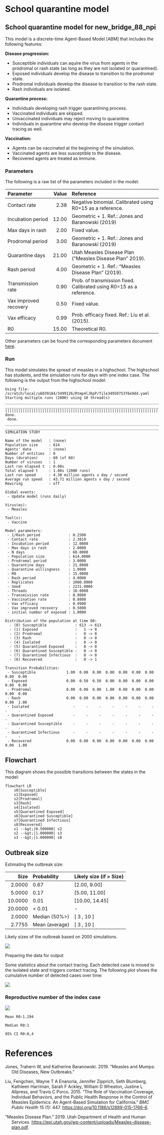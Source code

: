 # School quarantine model

## School quarantine model for new_bridge_88_npi

This model is a discrete-time Agent-Based Model \[ABM\] that includes
the following features:

**Disease progression:**

- Susceptible individuals can aquire the virus from agents in the
  prodromal or rash state (as long as they are not isolated or
  quarantined).
- Exposed individuals develop the disease to transition to the prodromal
  state.
- Prodromal individuals develop the disease to transition to the rash
  state.
- Rash individuals are isolated.

**Quarantine process:**

- Individuals developing rash trigger quarantining process.
- Vaccinated individuals are skipped.
- Unvaccinated individuals may reject moving to quarantine.
- Individuals in quarantine who develop the disease trigger contact
  tracing as well.

**Vaccination:**

- Agents can be vaccinated at the beginning of the simulation.
- Vaccinated agents are less susceptible to the disease.
- Recovered agents are treated as immune.

### Parameters

The following is a raw list of the parameters included in the model:

| Parameter             | Value | Reference                                                           |
|:----------------------|------:|:--------------------------------------------------------------------|
| Contact rate          |  2.38 | Negative binomial. Calibrated using R0=15 as a reference.           |
| Incubation period     | 12.00 | Geometric + 1. Ref.: Jones and Baranowski (2019)                    |
| Max days in rash      |  2.00 | Fixed value.                                                        |
| Prodromal period      |  3.00 | Geometric + 1. Ref.: Jones and Baranowski (2019)                    |
| Quarantine days       | 21.00 | Utah Measles Disease Plan (“Measles Disease Plan” 2019).            |
| Rash period           |  4.00 | Geometric + 1. Ref.: “Measles Disease Plan” (2019).                 |
| Transmission rate     |  0.90 | Prob. of transmission fixed. Calibrated using R0=15 as a reference. |
| Vax improved recovery |  0.50 | Fixed value.                                                        |
| Vax efficacy          |  0.99 | Prob. efficacy fixed. Ref.: Liu et al. (2015).                      |
| R0                    | 15.00 | Theoretical R0.                                                     |

Other parameters can be found the corresponding parameters document
[here](new_bridge_88_npi_params.yaml).

### Run

This model simulates the spread of measles in a highschool. The
highschool has students, and the simulation runs for days with one index
case. The following is the output from the highschool model:

    Using file: /scratch/local/u6039184/3499126/Rtmp4lJKpP/file34950753f6e9dd.yaml
    Starting multiple runs (2000) using 10 thread(s)
    _________________________________________________________________________
    _________________________________________________________________________
    ||||||||||||||||||||||||||||||||||||||||||||||||||||||||||||||||||||||||| done.
     done.
    ________________________________________________________________________________
    ________________________________________________________________________________
    SIMULATION STUDY

    Name of the model   : (none)
    Population size     : 614
    Agents' data        : (none)
    Number of entities  : 0
    Days (duration)     : 60 (of 60)
    Number of viruses   : 1
    Last run elapsed t  : 0.00s
    Total elapsed t     : 1.00s (2000 runs)
    Last run speed      : 4.30 million agents x day / second
    Average run speed   : 43.71 million agents x day / second
    Rewiring            : off

    Global events:
     - Update model (runs daily)

    Virus(es):
     - Measles

    Tool(s):
     - Vaccine

    Model parameters:
     - 1/Rash period             : 0.2500
     - Contact rate              : 2.3810
     - Incubation period         : 12.0000
     - Max days in rash          : 2.0000
     - N days                    : 60.0000
     - Population size           : 614.0000
     - Prodromal period          : 3.0000
     - Quarantine days           : 21.0000
     - Quarantine willingness    : 1.0000
     - R0                        : 15.0000
     - Rash period               : 4.0000
     - Replicates                : 2000.0000
     - Seed                      : 2231.0000
     - Threads                   : 10.0000
     - Transmission rate         : 0.9000
     - Vaccination rate          : 0.8800
     - Vax efficacy              : 0.9900
     - Vax improved recovery     : 0.5000
     - initial number of exposed : 1.0000

    Distribution of the population at time 60:
      - (0) Susceptible             : 613 -> 613
      - (1) Exposed                 :   1 -> 0
      - (2) Prodromal               :   0 -> 0
      - (3) Rash                    :   0 -> 0
      - (4) Isolated                :   0 -> 0
      - (5) Quarantined Exposed     :   0 -> 0
      - (6) Quarantined Susceptible :   0 -> 0
      - (7) Quarantined Infectious  :   0 -> 0
      - (8) Recovered               :   0 -> 1

    Transition Probabilities:
     - Susceptible              1.00  0.00  0.00  0.00  0.00  0.00  0.00  0.00  0.00
     - Exposed                  0.00  0.50  0.50  0.00  0.00  0.00  0.00  0.00  0.00
     - Prodromal                0.00  0.00  0.00  1.00  0.00  0.00  0.00  0.00  0.00
     - Rash                     0.00  0.00  0.00  0.00  0.00  0.00  0.00  0.00  1.00
     - Isolated                    -     -     -     -     -     -     -     -     -
     - Quarantined Exposed         -     -     -     -     -     -     -     -     -
     - Quarantined Susceptible     -     -     -     -     -     -     -     -     -
     - Quarantined Infectious      -     -     -     -     -     -     -     -     -
     - Recovered                0.00  0.00  0.00  0.00  0.00  0.00  0.00  0.00  1.00

## Flowchart

This diagram shows the possible transitions between the states in the
model:

``` mermaid
flowchart LR
    s0[Susceptible]
    s1[Exposed]
    s2[Prodromal]
    s3[Rash]
    s4[Isolated]
    s5[Quarantined Exposed]
    s6[Quarantined Susceptible]
    s7[Quarantined Infectious]
    s8[Recovered]
    s1 --&gt;|0.500000| s2
    s2 --&gt;|1.000000| s3
    s3 --&gt;|1.000000| s8

```

## Outbreak size

Estimating the outbreak size:

|    Size | Probability    | Likely size (if \> Size) |
|--------:|:---------------|:-------------------------|
|  2.0000 | 0.67           | \[2.00, 9.00\]           |
|  5.0000 | 0.17           | \[5.00, 11.00\]          |
| 10.0000 | 0.01           | \[10.00, 14.45\]         |
| 20.0000 | \< 0.01        | \-                       |
|  2.0000 | Median (50%\>) | \[ 3 , 10 \]             |
|  2.7755 | Mean (average) | \[ 3 , 10 \]             |

Likely sizes of the outbreak based on 2000 simulations.

![](new_bridge_88_npi_files/figure-commonmark/print-histogram-1.png)

Preparing the data for output

Some statistics about the contact tracing. Each detected case is moved
to the isolated state and triggers contact tracing. The following plot
shows the cumulative number of detected cases over time:

![](new_bridge_88_npi_files/figure-commonmark/contact-tracing-1.png)

### Reproductive number of the index case

![](new_bridge_88_npi_files/figure-commonmark/reproductive-number-1.png)

    Mean R0:1.294

    Median R0:1

    95% CI R0:0,4

# References

<div id="refs" class="references csl-bib-body hanging-indent">

<div id="ref-jones2019measles" class="csl-entry">

Jones, Trahern W, and Katherine Baranowski. 2019. “Measles and Mumps:
Old Diseases, New Outbreaks.”

</div>

<div id="ref-liuRoleVaccinationCoverage2015" class="csl-entry">

Liu, Fengchen, Wayne T A Enanoria, Jennifer Zipprich, Seth Blumberg,
Kathleen Harriman, Sarah F Ackley, William D Wheaton, Justine L
Allpress, and Travis C Porco. 2015. “The Role of Vaccination Coverage,
Individual Behaviors, and the Public Health Response in the Control of
Measles Epidemics: An Agent-Based Simulation for California.” *BMC
Public Health* 15 (1): 447. <https://doi.org/10.1186/s12889-015-1766-6>.

</div>

<div id="ref-MeaslesDiseasePlan2019" class="csl-entry">

“Measles Disease Plan.” 2019. Utah Department of Health and Human
Services.
<https://epi.utah.gov/wp-content/uploads/Measles-disease-plan.pdf>.

</div>

</div>
